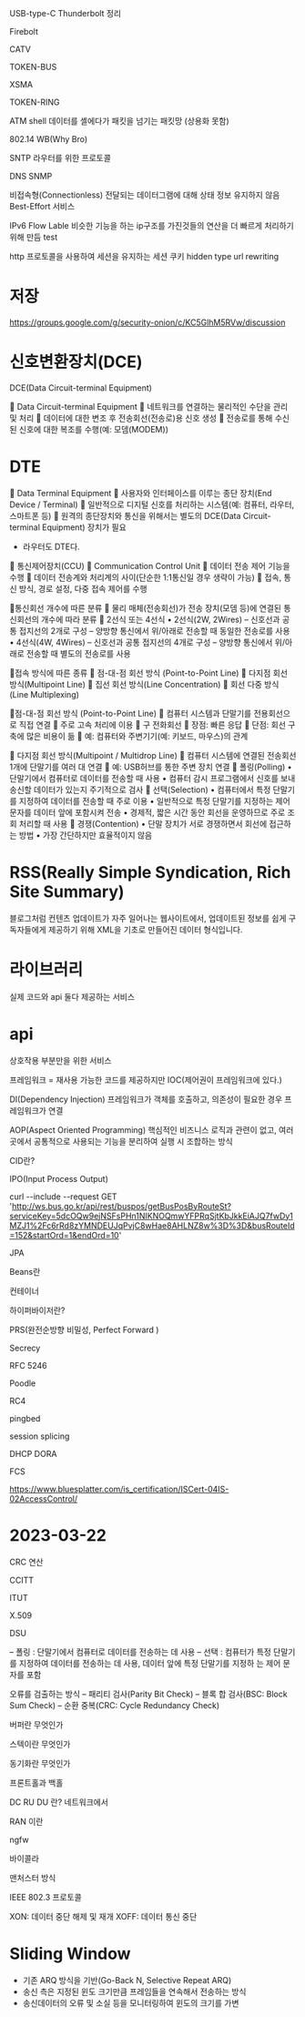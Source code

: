 USB-type-C Thunderbolt 정리

Firebolt

CATV

TOKEN-BUS

XSMA

TOKEN-RING

ATM shell
데이터를 셸에다가 패킷을 넘기는 패킷망
(상용화 못함)

802.14 WB(Why Bro)

SNTP
라우터를 위한 프로토콜

DNS SNMP

비접속형(Connectionless) 
	전달되는 데이터그램에 대해 상태 정보 유지하지 않음
	Best-Effort 서비스

IPv6 Flow Lable
	비슷한 기능을 하는 ip구조를 가진것들의 연산을 더 빠르게 처리하기위해 만듬
test

http 프로토콜을 사용하여 세션을 유지하는 
세션
쿠키
hidden type
url rewriting

# 저장 
https://groups.google.com/g/security-onion/c/KC5GlhM5RVw/discussion


# 신호변환장치(DCE)
DCE(Data Circuit-terminal Equipment)

 Data Circuit-terminal Equipment
 네트워크를 연결하는 물리적인 수단을 관리 및 처리
 데이터에 대한 변조 후 전송회선(전송로)용 신호 생성
 전송로를 통해 수신된 신호에 대한 복조를 수행(예: 모뎀(MODEM))

# DTE
 Data Terminal Equipment
 사용자와 인터페이스를 이루는 종단 장치(End Device / Terminal)
 일반적으로 디지털 신호를 처리하는 시스템(예: 컴퓨터, 라우터, 스마트폰 등)
 원격의 종단장치와 통신을 위해서는 별도의 DCE(Data Circuit-terminal Equipment) 장치가 필요
* 라우터도 DTE다.

 통신제어장치(CCU)
 Communication Control Unit
 데이터 전송 제어 기능을 수행
 데이터 전송계와 처리계의 사이(단순한 1:1통신일 경우 생략이 가능)
 접속, 통신 방식, 경로 설정, 다중 접속 제어를 수행

통신회선 개수에 따른 분류
 물리 매체(전송회선)가 전송 장치(모뎀 등)에 연결된 통신회선의 개수에 따라 분류
 2선식 또는 4선식
• 2선식(2W, 2Wires)
– 신호선과 공통 접지선의 2개로 구성
– 양방향 통신에서 위/아래로 전송할 때 동일한 전송로를 사용
• 4선식(4W, 4Wires)
– 신호선과 공통 접지선의 4개로 구성
– 양방향 통신에서 위/아래로 전송할 때 별도의 전송로를 사용

접속 방식에 따른 종류
 점-대-점 회선 방식 (Point-to-Point Line)
 다지점 회선 방식(Multipoint Line)
 집선 회선 방식(Line Concentration)
 회선 다중 방식(Line Multiplexing)

점-대-점 회선 방식 (Point-to-Point Line)
 컴퓨터 시스템과 단말기를 전용회선으로 직접 연결
 주로 고속 처리에 이용
 구 전화회선
 장점: 빠른 응답
 단점: 회선 구축에 많은 비용이 듦
 예: 컴퓨터와 주변기기(예: 키보드, 마우스)의 관계


 다지점 회선 방식(Multipoint / Multidrop Line)
 컴퓨터 시스템에 연결된 전송회선 1개에 단말기를 여러 대 연결
 예: USB허브를 통한 주변 장치 연결
 폴링(Polling)
• 단말기에서 컴퓨터로 데이터를 전송할 때 사용
• 컴퓨터 감시 프로그램에서 신호를 보내 송신할 데이터가 있는지 주기적으로 검사
 선택(Selection)
• 컴퓨터에서 특정 단말기를 지정하여 데이터를 전송할 때 주로 이용
• 일반적으로 특정 단말기를 지정하는 제어 문자를 데이터 앞에 포함시켜 전송
• 경제적, 짧은 시간 동안 회선을 운영하므로 주로 조회 처리할 때 사용
 경쟁(Contention)
• 단말 장치가 서로 경쟁하면서 회선에 접근하는 방법
• 가장 간단하지만 효율적이지 않음


# RSS(Really Simple Syndication, Rich Site Summary)
 블로그처럼 컨텐츠 업데이트가 자주 일어나는 웹사이트에서, 업데이트된 정보를 쉽게 구독자들에게 제공하기 위해 XML을 기초로 만들어진 데이터 형식입니다.

# 라이브러리
실제 코드와 api 둘다 제공하는 서비스
# api
상호작용 부분만을 위한 서비스

프레임워크 = 재사용 가능한 코드를 제공하지만  IOC(제어권이 프레임워크에 있다.) 

DI(Dependency Injection)
프레임워크가 객체를 호출하고, 의존성이 필요한 경우 프레임워크가 연결


AOP(Aspect Oriented Programming)
핵심적인 비즈니스 로직과 관련이 없고, 여러 곳에서 공통적으로 사용되는 기능을 분리하여 실행 시 조합하는 방식

CID란?

IPO(Input Process Output)

curl --include --request GET 'http://ws.bus.go.kr/api/rest/buspos/getBusPosByRouteSt?serviceKey=5dcOQw9ejNSFsPHn1NIKNOQmwYFPRqSjtKbJkkEiAJQ7fwDy1MZJ1%2Fc6rRd8zYMNDEUJqPvjC8wHae8AHLNZ8w%3D%3D&busRouteId=152&startOrd=1&endOrd=10'


JPA

Beans란

컨테이너


하이퍼바이저란?

PRS(완전순방향 비밀성, Perfect Forward )

Secrecy

RFC 5246

Poodle

RC4

pingbed 

session splicing

DHCP DORA

FCS

https://www.bluesplatter.com/is_certification/ISCert-04IS-02AccessControl/

# 2023-03-22

CRC 연산

CCITT

ITUT

X.509

DSU

– 폴링 : 단말기에서 컴퓨터로 데이터를 전송하는 데 사용
– 선택 : 컴퓨터가 특정 단말기를 지정하여 데이터를 전송하는 데 사용, 데이터 앞에 특정 단말기를 지정하
는 제어 문자를 포함

오류를 검출하는 방식
– 패리티 검사(Parity Bit Check)
– 블록 합 검사(BSC: Block Sum Check)
– 순환 중복(CRC: Cycle Redundancy Check) 

버퍼란 무엇인가

스텍이란 무엇인가

동기화란 무엇인가

프론트홀과 백홀

DC RU DU 란? 네트워크에서 

RAN 이란

ngfw

바이콜라

맨처스터 방식 

IEEE 802.3 프로토콜

XON: 데이터 중단 해제 및 재개
XOFF: 데이터 통신 중단


# Sliding Window
* 기존 ARQ 방식을 기반(Go-Back N, Selective Repeat ARQ)
* 송신 측은 지정된 윈도 크기만큼 프레임들을 연속해서 전송하는 방식
* 송신데이터의 오류 및 소실 등을 모니터링하여 윈도의 크기를 가변